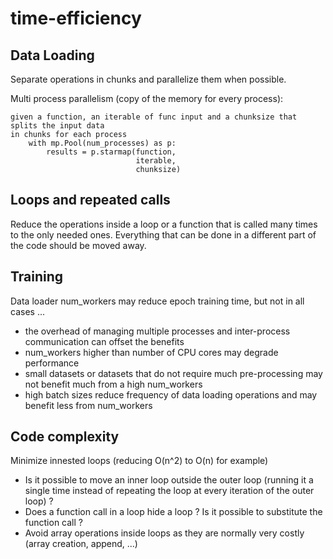 # time-efficiency

## Data Loading
Separate operations in chunks and parallelize them when possible.

Multi process parallelism (copy of the memory for every process):
```
given a function, an iterable of func input and a chunksize that splits the input data
in chunks for each process
    with mp.Pool(num_processes) as p:
        results = p.starmap(function, 
                            iterable,
                            chunksize)
```

## Loops and repeated calls
Reduce the operations inside a loop or a function that is called many times to the only needed ones.
Everything that can be done in a different part of the code should be moved away.

## Training
Data loader num_workers may reduce epoch training time, but not in all cases ...
 - the overhead of managing multiple processes and inter-process communication can offset the benefits
 - num_workers higher than number of CPU cores may degrade performance
 - small datasets or datasets that do not require much pre-processing may not benefit much from a high num_workers
 - high batch sizes reduce frequency of data loading operations and may benefit less from num_workers


## Code complexity
Minimize innested loops (reducing O(n^2) to O(n) for example)
  - Is it possible to move an inner loop outside the outer loop (running it a single time instead of repeating the loop at every iteration of the outer loop) ?
  - Does a function call in a loop hide a loop ? Is it possible to substitute the function call ?
  - Avoid array operations inside loops as they are normally very costly (array creation, append, ...)
